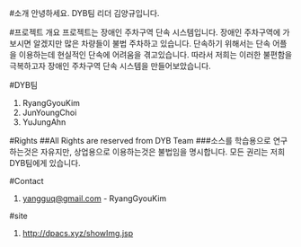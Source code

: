 #소개
안녕하세요.
DYB팀 리더 김양규입니다.

#프로젝트 개요
프로젝트는 장애인 주차구역 단속 시스템입니다. 장애인 주차구역에 가보시면 알겠지만 많은 차량들이 불법 주차하고 있습니다. 
단속하기 위해서는 단속 어플을 이용하는데 현실적인 단속에 어려움을 겪고있습니다. 따라서 저희는 이러한 불편함을 극복하고자
장애인 주차구역 단속 시스템을 만들어보았습니다.

#DYB팀
1. RyangGyouKim
2. JunYoungChoi
3. YuJungAhn

#Rights
##All Rights are reserved from DYB Team
###소스를 학습용으로 연구하는것은 자유지만, 상업용으로 이용하는것은 불법임을 명시합니다.
모든 권리는 저희 DYB팀에게 있습니다.

#Contact
1. yangguq@gmail.com - RyangGyouKim

#site
1. http://dpacs.xyz/showImg.jsp


